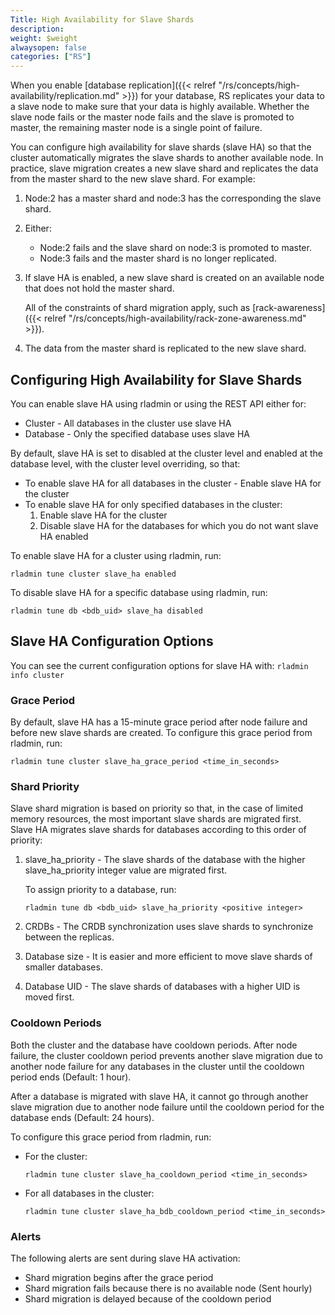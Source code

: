 ```yaml
---
Title: High Availability for Slave Shards
description:
weight: $weight
alwaysopen: false
categories: ["RS"]
---
```

When you enable [database replication]({{< relref "/rs/concepts/high-availability/replication.md" >}})
for your database, RS replicates your data to a slave node to make sure that your
data is highly available. Whether the slave node fails or the master node fails
and the slave is promoted to master, the remaining master node is a
single point of failure.

You can configure high availability for slave shards (slave HA) so that the cluster
automatically migrates the slave shards to another available node. In practice, slave
migration creates a new slave shard and replicates the data from the master shard to the
new slave shard. For example:

1. Node:2 has a master shard and node:3 has the corresponding the slave shard.
1. Either:

    - Node:2 fails and the slave shard on node:3 is promoted to master.
    - Node:3 fails and the master shard is no longer replicated.

1. If slave HA is enabled, a new slave shard is created on an available node
    that does not hold the master shard.

    All of the constraints of shard migration apply, such as [rack-awareness]({{< relref "/rs/concepts/high-availability/rack-zone-awareness.md" >}}).

1. The data from the master shard is replicated to the new slave shard.

## Configuring High Availability for Slave Shards

You can enable slave HA using rladmin or using the REST API either for:

- Cluster - All databases in the cluster use slave HA
- Database - Only the specified database uses slave HA

By default, slave HA is set to disabled at the cluster level and enabled at the
database level, with the cluster level overriding, so that:

- To enable slave HA for all databases in the cluster - Enable slave HA for the cluster
- To enable slave HA for only specified databases in the cluster:
    1. Enable slave HA for the cluster
    1. Disable slave HA for the databases for which you do not want slave HA enabled

To enable slave HA for a cluster using rladmin, run:

    rladmin tune cluster slave_ha enabled

To disable slave HA for a specific database using rladmin, run:

    rladmin tune db <bdb_uid> slave_ha disabled

## Slave HA Configuration Options

You can see the current configuration options for slave HA with: `rladmin info cluster`

### Grace Period

By default, slave HA has a 15-minute grace period after node failure and before new slave shards are created.
To configure this grace period from rladmin, run:

    rladmin tune cluster slave_ha_grace_period <time_in_seconds>

### Shard Priority

Slave shard migration is based on priority so that, in the case of limited memory resources, the most important slave shards are migrated first. Slave HA migrates slave shards for databases according to this order of priority:

1. slave_ha_priority - The slave shards of the database with the higher slave_ha_priority
    integer value are migrated first.

    To assign priority to a database, run:

    ```
    rladmin tune db <bdb_uid> slave_ha_priority <positive integer>
    ```

1. CRDBs - The CRDB synchronization uses slave shards to synchronize between the replicas.
1. Database size - It is easier and more efficient to move slave shards of smaller databases.
1. Database UID - The slave shards of databases with a higher UID is moved first.

### Cooldown Periods

Both the cluster and the database have cooldown periods. After node failure, the cluster
cooldown period prevents another slave migration due to another node failure for any
databases in the cluster until the cooldown period ends  (Default: 1 hour).

After a database is migrated with slave HA, it cannot go through another slave migration
due to another node failure until the cooldown period for the database ends (Default: 24
hours).

To configure this grace period from rladmin, run:

- For the cluster:

    ```
    rladmin tune cluster slave_ha_cooldown_period <time_in_seconds>
    ```

- For all databases in the cluster:

    ```
    rladmin tune cluster slave_ha_bdb_cooldown_period <time_in_seconds>
    ```

### Alerts

The following alerts are sent during slave HA activation:

- Shard migration begins after the grace period
- Shard migration fails because there is no available node (Sent hourly)
- Shard migration is delayed because of the cooldown period

